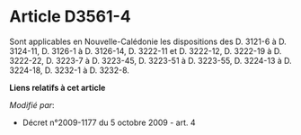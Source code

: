 # Article D3561-4

Sont applicables en Nouvelle-Calédonie les dispositions des    D. 3121-6 à D. 3124-11, D. 3126-1 à D. 3126-14, D. 3222-11 et
D. 3222-12, D. 3222-19 à D. 3222-22, D. 3223-7 à D. 3223-45, D. 3223-51 à D. 3223-55, D. 3224-13 à D. 3224-18, D. 3232-1 à D.
3232-8.

**Liens relatifs à cet article**

_Modifié par_:

  - Décret n°2009-1177 du 5 octobre 2009 - art. 4
